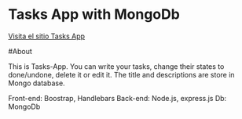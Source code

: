 # Tasks App with MongoDb

<a href="https://task-app-mongodb.herokuapp.com" target="_blank"> Visita el sitio Tasks App</a>



#About

This is Tasks-App. You can write your tasks, change their states to done/undone, delete it or edit it. 
The title and descriptions are store in Mongo database.

Front-end: Boostrap, Handlebars
Back-end: Node.js, express.js
Db: MongoDb                                                                


